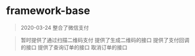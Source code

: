 # framework-base

>2020-03-24 整合了微信支付 

>暂时提供了通过扫描二维码支付
>提供了生成二维码的接口
>提供了支付回调的接口
>提供了查询订单的接口
>取消订单的接口
  
